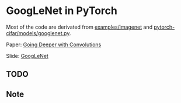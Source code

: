 GoogLeNet in PyTorch
===

Most of the code are derivated from [examples/imagenet](https://github.com/pytorch/examples/tree/master/imagenet) and [pytorch-cifar/models/googlenet.py](https://github.com/kuangliu/pytorch-cifar/blob/master/models/googlenet.py).

Paper: [Going Deeper with Convolutions](https://ai.google/research/pubs/pub43022)

Slide: [GoogLeNet](https://docs.google.com/presentation/d/1FTGpF2johkzj39vOvfHZMVLkpI4f9p8gl-srnUSsCS0/edit?usp=sharing)

TODO
---

Note
---
